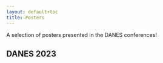 ```yaml
---
layout: default+toc
title: Posters
---
```


A selection of posters presented in the DANES conferences!

## DANES 2023